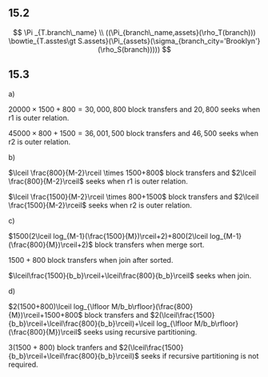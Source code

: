 ## 15.2

$$
\Pi _{T.branch\_name} \\
((\Pi_{branch\_name,assets}(\rho_T(branch))) \bowtie_{T.asstes\gt S.assets}(\Pi_{assets}(\sigma_{branch_city='Brooklyn'}(\rho_S(branch)))))
$$

## 15.3

a)

$20000\times 1500+800=30,000,800$ block transfers and $20,800$ seeks when r1 is outer relation.

$45000\times 800+1500=36,001,500$ block transfers and $46,500$ seeks when r2 is outer relation.

b)

$\lceil \frac{800}{M-2}\rceil \times 1500+800$ block transfers and $2\lceil \frac{800}{M-2}\rceil$ seeks when r1 is outer relation.

$\lceil \frac{1500}{M-2}\rceil \times 800+1500$ block transfers and $2\lceil \frac{1500}{M-2}\rceil$ seeks when r2 is outer relation.

c)

$1500(2\lceil log_{M-1}(\frac{1500}{M})\rceil+2)+800(2\lceil log_{M-1}(\frac{800}{M})\rceil+2)$ block transfers when merge sort.

$1500+800$ block transfers when join after sorted.

$\lceil\frac{1500}{b_b}\rceil+\lceil\frac{800}{b_b}\rceil$ seeks when join.

d)

$2(1500+800)\lceil log_{\lfloor M/b_b\rfloor}(\frac{800}{M})\rceil+1500+800$ block transfers and $2(\lceil\frac{1500}{b_b}\rceil+\lceil\frac{800}{b_b}\rceil)+\lceil log_{\lfloor M/b_b\rfloor}(\frac{800}{M})\rceil$ seeks using recursive partitioning.

$3(1500+800)$ block tranfers and $2(\lceil\frac{1500}{b_b}\rceil+\lceil\frac{800}{b_b}\rceil)$ seeks if recursive partitioning is not required. 
